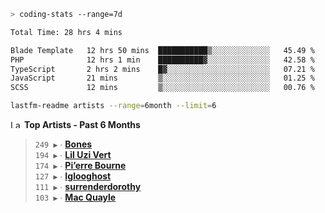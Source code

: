 ```zsh
> coding-stats --range=7d
```

<!--START_SECTION:waka-->

```txt
Total Time: 28 hrs 4 mins

Blade Template   12 hrs 50 mins  ███████████▒░░░░░░░░░░░░░   45.49 %
PHP              12 hrs 1 min    ██████████▓░░░░░░░░░░░░░░   42.58 %
TypeScript       2 hrs 2 mins    █▓░░░░░░░░░░░░░░░░░░░░░░░   07.21 %
JavaScript       21 mins         ▒░░░░░░░░░░░░░░░░░░░░░░░░   01.25 %
SCSS             12 mins         ▒░░░░░░░░░░░░░░░░░░░░░░░░   00.76 %
```

<!--END_SECTION:waka-->

```zsh
lastfm-readme artists --range=6month --limit=6
```

<!--START_LASTFM_ARTISTS:{"period": "6month", "rows": 6}-->
<a href="https://last.fm" target="_blank"><img src="https://user-images.githubusercontent.com/17434202/215290617-e793598d-d7c9-428f-9975-156db1ba89cc.svg" alt="Last.fm Logo" width="18" height="13"/></a> **Top Artists - Past 6 Months**

> `249 ▶️` ∙ **[Bones](https://www.last.fm/music/Bones)**<br/>
> `194 ▶️` ∙ **[Lil Uzi Vert](https://www.last.fm/music/Lil+Uzi+Vert)**<br/>
> `174 ▶️` ∙ **[Pi’erre Bourne](https://www.last.fm/music/Pi%E2%80%99erre+Bourne)**<br/>
> `127 ▶️` ∙ **[Iglooghost](https://www.last.fm/music/Iglooghost)**<br/>
> `111 ▶️` ∙ **[surrenderdorothy](https://www.last.fm/music/surrenderdorothy)**<br/>
> `103 ▶️` ∙ **[Mac Quayle](https://www.last.fm/music/Mac+Quayle)**<br/>
<!--END_LASTFM_ARTISTS-->
